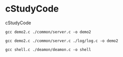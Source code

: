 # cStudyCode
cStudyCode


`gcc demo2.c ./common/server.c -o demo2`

`gcc demo2.c ./common/server.c ./log/log.c -o demo2`

`gcc shell.c ./deamon/deamon.c -o shell`